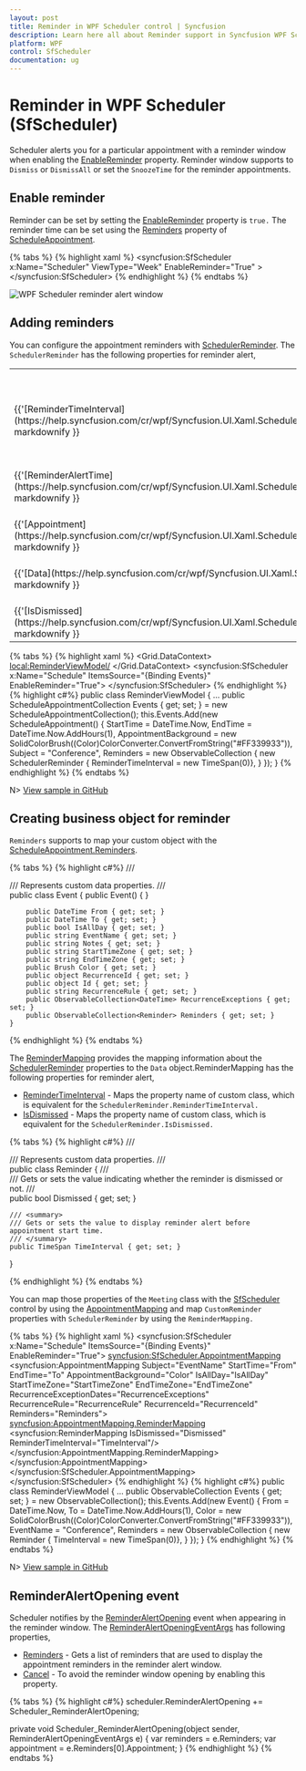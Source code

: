 ```yaml
---
layout: post
title: Reminder in WPF Scheduler control | Syncfusion
description: Learn here all about Reminder support in Syncfusion WPF Scheduler (SfScheduler) control, its elements and more.
platform: WPF
control: SfScheduler
documentation: ug
---
```

# Reminder in WPF Scheduler (SfScheduler)
Scheduler alerts you for a particular appointment with a reminder window when enabling the [EnableReminder](https://help.syncfusion.com/cr/wpf/Syncfusion.UI.Xaml.Scheduler.SfScheduler.html#Syncfusion_UI_Xaml_Scheduler_SfScheduler_EnableReminder) property. Reminder window supports to `Dismiss` or `DismissAll` or set the `SnoozeTime` for the reminder appointments.

## Enable reminder
Reminder can be set by setting the [EnableReminder](https://help.syncfusion.com/cr/wpf/Syncfusion.UI.Xaml.Scheduler.SfScheduler.html#Syncfusion_UI_Xaml_Scheduler_SfScheduler_EnableReminder) property is `true.` The reminder time can be set using the [Reminders](https://help.syncfusion.com/cr/wpf/Syncfusion.UI.Xaml.Scheduler.ScheduleAppointment.html#Syncfusion_UI_Xaml_Scheduler_ScheduleAppointment_Reminders) property of [ScheduleAppointment](https://help.syncfusion.com/cr/wpf/Syncfusion.UI.Xaml.Scheduler.ScheduleAppointment.html).

{% tabs %}
{% highlight xaml %}
<syncfusion:SfScheduler x:Name="Scheduler"
                        ViewType="Week"
                         EnableReminder="True" >
</syncfusion:SfScheduler>
{% endhighlight %}
{% endtabs %}

![WPF Scheduler reminder alert window](Reminder_Images/ReminderWindow.png)


## Adding reminders
You can configure the appointment reminders with [SchedulerReminder](https://help.syncfusion.com/cr/wpf/Syncfusion.UI.Xaml.Scheduler.SchedulerReminder.html). The `SchedulerReminder` has the following properties for reminder alert,

<table>
<tr>
<th>Properties</th>
<th>Description</th>
</tr>
<tr>
<td>{{'[ReminderTimeInterval](https://help.syncfusion.com/cr/wpf/Syncfusion.UI.Xaml.Scheduler.SchedulerReminder.html#Syncfusion_UI_Xaml_Scheduler_SchedulerReminder_ReminderTimeInterval)'| markdownify }}</td>
<td>Gets or sets the time interval that decides to open the reminder alert window before the appointment’s start time.
</td>
</tr>
<tr>
<td>{{'[ReminderAlertTime](https://help.syncfusion.com/cr/wpf/Syncfusion.UI.Xaml.Scheduler.SchedulerReminder.html#Syncfusion_UI_Xaml_Scheduler_SchedulerReminder_ReminderAlertTime)'| markdownify }}</td>
<td>Gets the reminder time that decides when to show a reminder alert of the appointment.</td>
</tr>
<tr>
<td>{{'[Appointment](https://help.syncfusion.com/cr/wpf/Syncfusion.UI.Xaml.Scheduler.SchedulerReminder.html#Syncfusion_UI_Xaml_Scheduler_SchedulerReminder_Appointment)'| markdownify }}</td>
<td>Gets the appointment details for which the reminder is created.</td>
</tr>
<tr>
<td>{{'[Data](https://help.syncfusion.com/cr/wpf/Syncfusion.UI.Xaml.Scheduler.SchedulerReminder.html#Syncfusion_UI_Xaml_Scheduler_SchedulerReminder_Data)'| markdownify }}</td>
<td>Gets the reminder data object associated with the `SchedulerReminder.`</td>
</tr>
<tr>
<td>{{'[IsDismissed](https://help.syncfusion.com/cr/wpf/Syncfusion.UI.Xaml.Scheduler.SchedulerReminder.html#Syncfusion_UI_Xaml_Scheduler_SchedulerReminder_IsDismissed)' | markdownify }}</td>
<td> Gets or sets whether the reminder is dismissed. </td>
</tr>
</table>

{% tabs %}
{% highlight xaml %}
 <Grid.DataContext>
    <local:ReminderViewModel/>
 </Grid.DataContext>
 <syncfusion:SfScheduler x:Name="Schedule" 
                ItemsSource="{Binding Events}"
                EnableReminder="True">
  </syncfusion:SfScheduler>
{% endhighlight %}
{% highlight c#%}
 public class ReminderViewModel 
 {
    ...
    public ScheduleAppointmentCollection Events { get; set; } = new ScheduleAppointmentCollection();
    this.Events.Add(new ScheduleAppointment()
    {
        StartTime = DateTime.Now,
        EndTime = DateTime.Now.AddHours(1),
        AppointmentBackground = new SolidColorBrush((Color)ColorConverter.ConvertFromString("#FF339933")),
        Subject = "Conference",
        Reminders = new ObservableCollection<SchedulerReminder>
        {
            new SchedulerReminder { ReminderTimeInterval = new TimeSpan(0)},
        }
    });
 }
{% endhighlight %}
{% endtabs %}

N> [View sample in GitHub](https://github.com/SyncfusionExamples/appointment-reminders-wpf-scheduler)

## Creating business object for reminder  
`Reminders` supports to map your custom object with the [ScheduleAppointment.Reminders](https://help.syncfusion.com/cr/wpf/Syncfusion.UI.Xaml.Scheduler.ScheduleAppointment.html#Syncfusion_UI_Xaml_Scheduler_ScheduleAppointment_Reminders).

{% tabs %}
{% highlight c#%}
/// <summary>
/// Represents custom data properties.
/// </summary>
 public class Event
    {
        public Event()
        {
        }

        public DateTime From { get; set; }
        public DateTime To { get; set; }
        public bool IsAllDay { get; set; }
        public string EventName { get; set; }
        public string Notes { get; set; }
        public string StartTimeZone { get; set; }
        public string EndTimeZone { get; set; }
        public Brush Color { get; set; }
        public object RecurrenceId { get; set; }
        public object Id { get; set; }
        public string RecurrenceRule { get; set; }
        public ObservableCollection<DateTime> RecurrenceExceptions { get; set; }
        public ObservableCollection<Reminder> Reminders { get; set; }
    }
{% endhighlight %}
{% endtabs %}

The [ReminderMapping](https://help.syncfusion.com/cr/wpf/Syncfusion.UI.Xaml.Scheduler.ReminderMapping.html) provides the mapping information about the [SchedulerReminder](https://help.syncfusion.com/cr/wpf/Syncfusion.UI.Xaml.Scheduler.SchedulerReminder.html) properties to the `Data` object.ReminderMapping has the following properties for reminder alert,

* [ReminderTimeInterval](https://help.syncfusion.com/cr/wpf/Syncfusion.UI.Xaml.Scheduler.ReminderMapping.html#Syncfusion_UI_Xaml_Scheduler_ReminderMapping_ReminderTimeInterval) - Maps the property name of custom class, which is equivalent for the `SchedulerReminder.ReminderTimeInterval.`
* [IsDismissed](https://help.syncfusion.com/cr/wpf/Syncfusion.UI.Xaml.Scheduler.ReminderMapping.html#Syncfusion_UI_Xaml_Scheduler_ReminderMapping_IsDismissed) - Maps the property name of custom class, which is equivalent for the `SchedulerReminder.IsDismissed.`

{% tabs %}
{% highlight c#%}
/// <summary>
/// Represents custom data properties.
/// </summary>
public class Reminder
{
    /// <summary>
    /// Gets or sets the value indicating whether the reminder is dismissed or not. 
    /// </summary>
    public bool Dismissed { get; set; }

    /// <summary>
    /// Gets or sets the value to display reminder alert before appointment start time.
    /// </summary>
    public TimeSpan TimeInterval { get; set; }

}

{% endhighlight %}
{% endtabs %}

You can map those properties of the `Meeting` class with the [SfScheduler](https://help.syncfusion.com/cr/wpf/Syncfusion.UI.Xaml.Scheduler.SfScheduler.html) control by using the [AppointmentMapping](https://help.syncfusion.com/cr/wpf/Syncfusion.UI.Xaml.Scheduler.AppointmentMapping.html) and map `CustomReminder` properties with `SchedulerReminder` by using the `ReminderMapping.`

{% tabs %}
{% highlight xaml %}
 <syncfusion:SfScheduler x:Name="Schedule" 
                ItemsSource="{Binding Events}"
                EnableReminder="True">
            <syncfusion:SfScheduler.AppointmentMapping>
                <syncfusion:AppointmentMapping
                    Subject="EventName"
                    StartTime="From"
                    EndTime="To"
                    AppointmentBackground="Color"
                    IsAllDay="IsAllDay"
                    StartTimeZone="StartTimeZone"
                    EndTimeZone="EndTimeZone"
                    RecurrenceExceptionDates="RecurrenceExceptions"
                    RecurrenceRule="RecurrenceRule"
                    RecurrenceId="RecurrenceId"
                    Reminders="Reminders">
                    <syncfusion:AppointmentMapping.ReminderMapping>
                        <syncfusion:ReminderMapping IsDismissed="Dismissed"
                                                    ReminderTimeInterval="TimeInterval"/>
                    </syncfusion:AppointmentMapping.ReminderMapping>
                </syncfusion:AppointmentMapping>
            </syncfusion:SfScheduler.AppointmentMapping>
        </syncfusion:SfScheduler>
{% endhighlight %}
{% highlight c#%}
public class ReminderViewModel 
{
  ...
  public ObservableCollection<Event> Events { get; set; } = new ObservableCollection<Event>();
  this.Events.Add(new Event()
  {
    From = DateTime.Now,
    To = DateTime.Now.AddHours(1),
    Color = new SolidColorBrush((Color)ColorConverter.ConvertFromString("#FF339933")),
    EventName = "Conference",
    Reminders = new ObservableCollection<Reminder>
    {
        new Reminder { TimeInterval = new TimeSpan(0)},
    }
    });
}
{% endhighlight %}
{% endtabs %}

N> [View sample in GitHub](https://github.com/SyncfusionExamples/appointment-reminders-wpf-scheduler)

## ReminderAlertOpening event
Scheduler notifies by the [ReminderAlertOpening](https://help.syncfusion.com/cr/wpf/Syncfusion.UI.Xaml.Scheduler.SfScheduler.html#Syncfusion_UI_Xaml_Scheduler_SfScheduler_ReminderAlertOpening) event when appearing in the reminder window. The [ReminderAlertOpeningEventArgs](https://help.syncfusion.com/cr/wpf/Syncfusion.UI.Xaml.Scheduler.ReminderAlertOpeningEventArgs.html) has following properties,
* [Reminders](https://help.syncfusion.com/cr/wpf/Syncfusion.UI.Xaml.Scheduler.ScheduleAppointment.html#Syncfusion_UI_Xaml_Scheduler_ScheduleAppointment_Reminders)  - Gets a list of reminders that are used to display the appointment reminders in the reminder alert window.
* [Cancel](https://docs.microsoft.com/en-us/dotnet/api/system.componentmodel.canceleventargs.cancel?view=netcore-3.1) - To avoid the reminder window opening by enabling this property.

{% tabs %}
{% highlight c#%}
scheduler.ReminderAlertOpening += Scheduler_ReminderAlertOpening;

private void Scheduler_ReminderAlertOpening(object sender, ReminderAlertOpeningEventArgs e)
{
    var reminders = e.Reminders;
    var appointment = e.Reminders[0].Appointment;
}
{% endhighlight %}
{% endtabs %}

